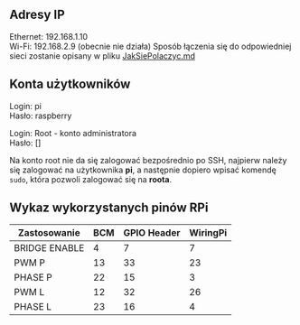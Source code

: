 ## Adresy IP
Ethernet: 192.168.1.10  
Wi-Fi: 192.168.2.9  (obecnie nie działa)
Sposób łączenia się do odpowiedniej sieci zostanie opisany w pliku [JakSiePolaczyc.md](JakSiePolaczyc.md)

## Konta użytkowników
Login: pi  
Hasło: raspberry  
  
Login: Root - konto administratora  
Hasło: []  
  
Na konto root nie da się zalogować bezpośrednio po SSH, najpierw należy się zalogować na użytkownika **pi**, a następnie dopiero wpisać komendę `sudo`, która pozwoli zalogować się na **roota**.

## Wykaz wykorzystanych pinów RPi
|Zastosowanie|BCM|GPIO Header|WiringPi|
|------------|----------|----------|----|
|BRIDGE ENABLE|4|7|7|
|PWM P|13|33|23|
|PHASE P|22|15|3|
|PWM L|12|32|26|
|PHASE L|23|16|4|
